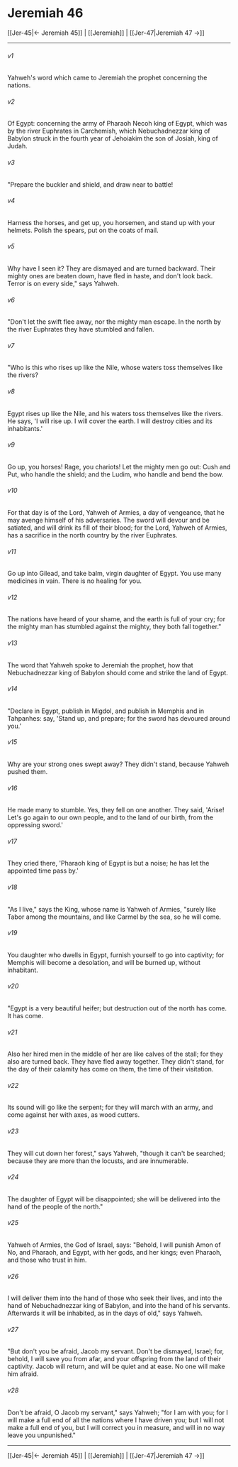 # Jeremiah 46

[[Jer-45|← Jeremiah 45]] | [[Jeremiah]] | [[Jer-47|Jeremiah 47 →]]
***



###### v1 
Yahweh's word which came to Jeremiah the prophet concerning the nations. 

###### v2 
Of Egypt: concerning the army of Pharaoh Necoh king of Egypt, which was by the river Euphrates in Carchemish, which Nebuchadnezzar king of Babylon struck in the fourth year of Jehoiakim the son of Josiah, king of Judah. 

###### v3 
"Prepare the buckler and shield, and draw near to battle! 

###### v4 
Harness the horses, and get up, you horsemen, and stand up with your helmets. Polish the spears, put on the coats of mail. 

###### v5 
Why have I seen it? They are dismayed and are turned backward. Their mighty ones are beaten down, have fled in haste, and don't look back. Terror is on every side," says Yahweh. 

###### v6 
"Don't let the swift flee away, nor the mighty man escape. In the north by the river Euphrates they have stumbled and fallen. 

###### v7 
"Who is this who rises up like the Nile, whose waters toss themselves like the rivers? 

###### v8 
Egypt rises up like the Nile, and his waters toss themselves like the rivers. He says, 'I will rise up. I will cover the earth. I will destroy cities and its inhabitants.' 

###### v9 
Go up, you horses! Rage, you chariots! Let the mighty men go out: Cush and Put, who handle the shield; and the Ludim, who handle and bend the bow. 

###### v10 
For that day is of the Lord, Yahweh of Armies, a day of vengeance, that he may avenge himself of his adversaries. The sword will devour and be satiated, and will drink its fill of their blood; for the Lord, Yahweh of Armies, has a sacrifice in the north country by the river Euphrates. 

###### v11 
Go up into Gilead, and take balm, virgin daughter of Egypt. You use many medicines in vain. There is no healing for you. 

###### v12 
The nations have heard of your shame, and the earth is full of your cry; for the mighty man has stumbled against the mighty, they both fall together." 

###### v13 
The word that Yahweh spoke to Jeremiah the prophet, how that Nebuchadnezzar king of Babylon should come and strike the land of Egypt. 

###### v14 
"Declare in Egypt, publish in Migdol, and publish in Memphis and in Tahpanhes: say, 'Stand up, and prepare; for the sword has devoured around you.' 

###### v15 
Why are your strong ones swept away? They didn't stand, because Yahweh pushed them. 

###### v16 
He made many to stumble. Yes, they fell on one another. They said, 'Arise! Let's go again to our own people, and to the land of our birth, from the oppressing sword.' 

###### v17 
They cried there, 'Pharaoh king of Egypt is but a noise; he has let the appointed time pass by.' 

###### v18 
"As I live," says the King, whose name is Yahweh of Armies, "surely like Tabor among the mountains, and like Carmel by the sea, so he will come. 

###### v19 
You daughter who dwells in Egypt, furnish yourself to go into captivity; for Memphis will become a desolation, and will be burned up, without inhabitant. 

###### v20 
"Egypt is a very beautiful heifer; but destruction out of the north has come. It has come. 

###### v21 
Also her hired men in the middle of her are like calves of the stall; for they also are turned back. They have fled away together. They didn't stand, for the day of their calamity has come on them, the time of their visitation. 

###### v22 
Its sound will go like the serpent; for they will march with an army, and come against her with axes, as wood cutters. 

###### v23 
They will cut down her forest," says Yahweh, "though it can't be searched; because they are more than the locusts, and are innumerable. 

###### v24 
The daughter of Egypt will be disappointed; she will be delivered into the hand of the people of the north." 

###### v25 
Yahweh of Armies, the God of Israel, says: "Behold, I will punish Amon of No, and Pharaoh, and Egypt, with her gods, and her kings; even Pharaoh, and those who trust in him. 

###### v26 
I will deliver them into the hand of those who seek their lives, and into the hand of Nebuchadnezzar king of Babylon, and into the hand of his servants. Afterwards it will be inhabited, as in the days of old," says Yahweh. 

###### v27 
"But don't you be afraid, Jacob my servant. Don't be dismayed, Israel; for, behold, I will save you from afar, and your offspring from the land of their captivity. Jacob will return, and will be quiet and at ease. No one will make him afraid. 

###### v28 
Don't be afraid, O Jacob my servant," says Yahweh; "for I am with you; for I will make a full end of all the nations where I have driven you; but I will not make a full end of you, but I will correct you in measure, and will in no way leave you unpunished."

***
[[Jer-45|← Jeremiah 45]] | [[Jeremiah]] | [[Jer-47|Jeremiah 47 →]]
